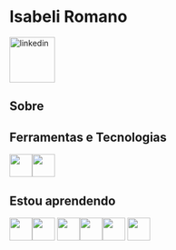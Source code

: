 <div dsplay="inline-block">

 <link rel="stylesheet" type='text/css' href="https://cdn.jsdelivr.net/gh/devicons/devicon@latest/devicon.min.css" />
          
 <h1 align="left">Isabeli Romano</h1>
  <a href="https://www.linkedin.com/in/isabeli-romano-r">
    <img width="80px" src="https://i.ibb.co/jv02ZdR/icons8-linkedin-50.png" alt="linkedin" style="vertical-align:top;">
  </a>

</div>

## Sobre

## Ferramentas e Tecnologias

<img src="https://cdn.jsdelivr.net/gh/devicons/devicon@latest/icons/arduino/arduino-original.svg" width="40" height="40" /><img src="https://cdn.jsdelivr.net/gh/devicons/devicon@latest/icons/c/c-original.svg" width="40" height="40"/>
          
          

## Estou aprendendo

<img loading="lazy" src="https://cdn.jsdelivr.net/gh/devicons/devicon/icons/linux/linux-original.svg" width="40" height="40"/><img loading="lazy" src="https://cdn.jsdelivr.net/gh/devicons/devicon/icons/java/java-original.svg" width="40" height="40"/> <img src="https://cdn.jsdelivr.net/gh/devicons/devicon@latest/icons/python/python-original.svg" width="40" height="40"/><img src="https://cdn.jsdelivr.net/gh/devicons/devicon@latest/icons/javascript/javascript-original.svg" width="40" height="40"/><img src="https://cdn.jsdelivr.net/gh/devicons/devicon@latest/icons/html5/html5-original.svg" width="40" height="40" /> <img src="https://cdn.jsdelivr.net/gh/devicons/devicon@latest/icons/css3/css3-plain-wordmark.svg" width="40" height="40" />
          
          
          


<!---
issaahr/issaahr is a ✨ special ✨ repository because its `README.md` (this file) appears on your GitHub profile.
You can click the Preview link to take a look at your changes.
--->
